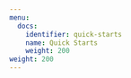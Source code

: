 ```yaml
---
menu:
  docs:
    identifier: quick-starts
    name: Quick Starts
    weight: 200
weight: 200
---
```

